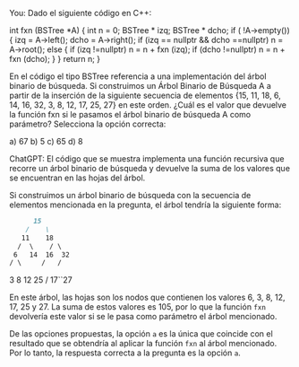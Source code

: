 You:
Dado el siguiente código en C++:

int fxn (BSTree<int> *A) { 
int n = 0; 
BSTree<int> * izq;
BSTree<int> * dcho; 
if ( !A->empty()) {
izq = A->left(); 
dcho = A->right();
if (izq == nullptr && dcho ==nullptr) n = A->root(); 
else {
if (izq !=nullptr) n = n + fxn (izq);
if (dcho !=nullptr) n = n + fxn (dcho);
}
}
return n;
}

En el código el tipo BSTree referencia a una implementación del árbol binario de búsqueda.
Si construimos un Árbol Binario de Búsqueda A a partir de la inserción de la siguiente secuencia de elementos {15, 11, 18, 6, 14, 16, 32, 3, 8, 12, 17, 25, 27} en este orden. ¿Cuál es el valor que devuelve la función fxn si le pasamos el árbol binario de búsqueda A como parámetro?
Selecciona la opción correcta:

a)	67
b)	5
c)	65
d)	8

ChatGPT:
El código que se muestra implementa una función recursiva que recorre un árbol binario de búsqueda y devuelve la suma de los valores que se encuentran en las hojas del árbol.

Si construimos un árbol binario de búsqueda con la secuencia de elementos mencionada en la pregunta, el árbol tendría la siguiente forma:

```markdown
      15
    /    \
   11    18
  /  \    / \
 6   14  16  32
/ \     /   /
```

3 8 12 25
/
17``27

En este árbol, las hojas son los nodos que contienen los valores 6, 3, 8, 12, 17, 25 y 27. La suma de estos valores es 105, por lo que la función `fxn` devolvería este valor si se le pasa como parámetro el árbol mencionado.

De las opciones propuestas, la opción `a` es la única que coincide con el resultado que se obtendría al aplicar la función `fxn` al árbol mencionado. Por lo tanto, la respuesta correcta a la pregunta es la opción `a`.